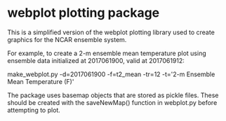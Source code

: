 # webplot plotting package

This is a simplified version of the webplot plotting library used to create graphics for the NCAR ensemble system.

For example, to create a 2-m ensemble mean temperature plot using ensemble data initialized at 2017061900, valid at 2017061912:

make_webplot.py -d=2017061900 -f=t2_mean -tr=12 -t='2-m Ensemble Mean Temperature (F)'

The package uses basemap objects that are stored as pickle files. These should be created with the saveNewMap() function in webplot.py before attempting to plot.

